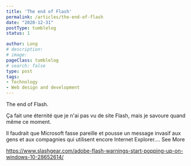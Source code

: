 ```yaml
---
title: 'The end of Flash'
permalink: /articles/the-end-of-flash
date: "2020-12-31"
postType: tumblelog
status: 1

author: Long
# description:
# image:
pageClass: tumblelog
# search: false
type: post
tags:
- Technology
- Web design and development
---
```


The end of Flash.

Ça fait une éternité que je n'ai pas vu de site Flash, mais je savoure quand même ce moment.

Il faudrait que Microsoft fasse pareille et pousse un message invasif aux gens et aux compagnies qui utilisent encore Internet Explorer.… See More

https://www.slashgear.com/adobe-flash-warnings-start-popping-up-on-windows-10-28652614/
